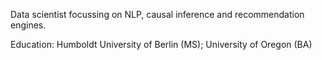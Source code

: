 <!--Fullstack developer and-->

Data scientist focussing on NLP, causal inference and recommendation engines.

Education: Humboldt University of Berlin (MS); University of Oregon (BA)
